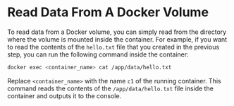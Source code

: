 # Read Data From A Docker Volume

To read data from a Docker volume, you can simply read from the directory where the volume is mounted inside the container. For example, if you want to read the contents of the `hello.txt` file that you created in the previous step, you can run the following command inside the container:

```bash
docker exec <container_name> cat /app/data/hello.txt
```

Replace `<container_name>` with the name `c1` of the running container. This command reads the contents of the `/app/data/hello.txt` file inside the container and outputs it to the console.

